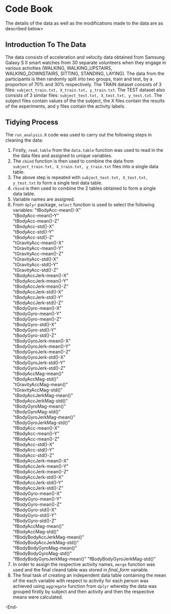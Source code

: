 # Code Book
The details of the data as well as the modifications made to the data are as described below>

## Introduction To The Data
The data consists of acceleration and velocity data obtained from Samsung Galaxy S II smart watches from 30 separate volunteers when they engage in various activities (WALKING, WALKING_UPSTAIRS, WALKING_DOWNSTAIRS, SITTING, STANDING, LAYING). The data from the participants is then randomly split into two groups, train and test, by a proportion of 70% and 30% respectively.
The TRAIN dataset consists of 3 files: `subject_train.txt, X_train.txt, y_train.txt`.
The TEST dataset also consists of 3 similar files: `subject_test.txt, X_test.txt, y_test.txt`.
The subject files contain values of the the subject, the X files contain the results of the experiments, and y files contain the activity labels.

## Tidying Process
The `run_analysis.R` code was used to carry out the following steps in cleaning the data:
  1. Firstly, `read.table` from the `data.table` function was used to read in the the data files and assigned to unique variables.
  2. The `cbind` function is then used to combine the data from `subject_train.txt, X_train.txt, y_train.txt` files into a single data table.
  3. The above step is repeated with `subject_test.txt, X_test.txt, y_test.txt` to form a single test data table.
  4. `rbind` is then used to combine the 2 tables obtained to form a single data table.
  5. Variable names are assigned.
  6. From `dplyr` package, `select` function is used to select the following variables:
    "tBodyAcc-mean()-X"           
    "tBodyAcc-mean()-Y"          
    "tBodyAcc-mean()-Z"           
    "tBodyAcc-std()-X"           
    "tBodyAcc-std()-Y"            
    "tBodyAcc-std()-Z"           
    "tGravityAcc-mean()-X"        
    "tGravityAcc-mean()-Y"       
    "tGravityAcc-mean()-Z"        
    "tGravityAcc-std()-X"        
    "tGravityAcc-std()-Y"         
    "tGravityAcc-std()-Z"        
    "tBodyAccJerk-mean()-X"       
    "tBodyAccJerk-mean()-Y"      
    "tBodyAccJerk-mean()-Z"       
    "tBodyAccJerk-std()-X"       
    "tBodyAccJerk-std()-Y"        
    "tBodyAccJerk-std()-Z"       
    "tBodyGyro-mean()-X"          
    "tBodyGyro-mean()-Y"         
    "tBodyGyro-mean()-Z"          
    "tBodyGyro-std()-X"          
    "tBodyGyro-std()-Y"           
    "tBodyGyro-std()-Z"          
    "tBodyGyroJerk-mean()-X"      
    "tBodyGyroJerk-mean()-Y"     
    "tBodyGyroJerk-mean()-Z"      
    "tBodyGyroJerk-std()-X"      
    "tBodyGyroJerk-std()-Y"       
    "tBodyGyroJerk-std()-Z"      
    "tBodyAccMag-mean()"          
    "tBodyAccMag-std()"          
    "tGravityAccMag-mean()"       
    "tGravityAccMag-std()"       
    "tBodyAccJerkMag-mean()"      
    "tBodyAccJerkMag-std()"      
    "tBodyGyroMag-mean()"         
    "tBodyGyroMag-std()"         
    "tBodyGyroJerkMag-mean()"     
    "tBodyGyroJerkMag-std()"     
    "fBodyAcc-mean()-X"           
    "fBodyAcc-mean()-Y"          
    "fBodyAcc-mean()-Z"           
    "fBodyAcc-std()-X"           
    "fBodyAcc-std()-Y"            
    "fBodyAcc-std()-Z"           
    "fBodyAccJerk-mean()-X"       
    "fBodyAccJerk-mean()-Y"      
    "fBodyAccJerk-mean()-Z"       
    "fBodyAccJerk-std()-X"       
    "fBodyAccJerk-std()-Y"        
    "fBodyAccJerk-std()-Z"       
    "fBodyGyro-mean()-X"          
    "fBodyGyro-mean()-Y"         
    "fBodyGyro-mean()-Z"          
    "fBodyGyro-std()-X"          
    "fBodyGyro-std()-Y"           
    "fBodyGyro-std()-Z"          
    "fBodyAccMag-mean()"          
    "fBodyAccMag-std()"          
    "fBodyBodyAccJerkMag-mean()"  
    "fBodyBodyAccJerkMag-std()"  
    "fBodyBodyGyroMag-mean()"     
    "fBodyBodyGyroMag-std()"     
    "fBodyBodyGyroJerkMag-mean()" 
    "fBodyBodyGyroJerkMag-std()"
  7. In order to assign the respective activity names, `merge` function was used and the final cleand table was stored in *final_form* variable.
  8. The final task of creating an independent data table containing the mean of the each variable with respect to activity for each person was achieved using    `aggregate` function from `dplyr` whereby the data was grouped firstly by subject and then activity and then the respective means were calculated.
  
  -End-
